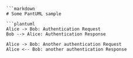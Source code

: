 ```

```markdown
# Some PantUML sample

```plantuml
Alice -> Bob: Authentication Request
Bob --> Alice: Authentication Response

Alice -> Bob: Another authentication Request
Alice <-- Bob: another authentication Response
```
